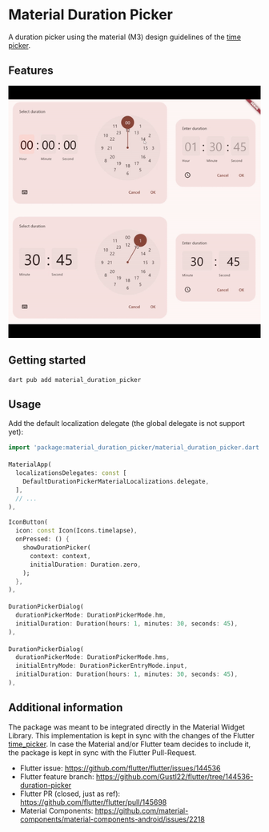 # Material Duration Picker

A duration picker using the material (M3) design guidelines of the [time picker](https://m2.material.io/components/time-pickers).

## Features

![duration_picker.gif](doc/images/duration_picker.gif)

## Getting started

```shell
dart pub add material_duration_picker
```

## Usage

Add the default localization delegate (the global delegate is not support yet):

```dart
import 'package:material_duration_picker/material_duration_picker.dart';

MaterialApp(
  localizationsDelegates: const [
    DefaultDurationPickerMaterialLocalizations.delegate,
  ],
  // ...
),
```

```dart
IconButton(
  icon: const Icon(Icons.timelapse),
  onPressed: () {
    showDurationPicker(
      context: context,
      initialDuration: Duration.zero,
    );
  },
),

DurationPickerDialog(
  durationPickerMode: DurationPickerMode.hm,
  initialDuration: Duration(hours: 1, minutes: 30, seconds: 45),
),

DurationPickerDialog(
  durationPickerMode: DurationPickerMode.hms,
  initialEntryMode: DurationPickerEntryMode.input,
  initialDuration: Duration(hours: 1, minutes: 30, seconds: 45),
),
```

## Additional information

The package was meant to be integrated directly in the Material Widget Library.
This implementation is kept in sync with the changes of the Flutter [time_picker](https://github.com/flutter/flutter/blob/master/packages/flutter/lib/src/material/time_picker.dart).
In case the Material and/or Flutter team decides to include it, the package is kept in sync with the Flutter Pull-Request.

- Flutter issue: https://github.com/flutter/flutter/issues/144536
- Flutter feature branch: https://github.com/Gustl22/flutter/tree/144536-duration-picker
- Flutter PR (closed, just as ref): https://github.com/flutter/flutter/pull/145698
- Material Components: https://github.com/material-components/material-components-android/issues/2218
